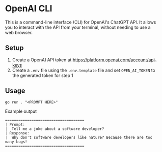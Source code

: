 # OpenAI CLI

This is a command-line interface (CLI) for OpenAI's ChatGPT API. It allows you to interact with the API from your terminal, without needing to use a web browser.

## Setup
1) Create a OpenAI API token at https://platform.openai.com/account/api-keys
2) Create a `.env` file using the `.env.template` file and set `OPEN_AI_TOKEN` to the generated token for step 1

## Usage

```console
go run . "<PROMPT HERE>" 
```

Example output
```console
====================================
| Prompt:
|  Tell me a joke about a software developer?
| Response:
|  Why don't software developers like nature? Because there are too many bugs! 
====================================
```
